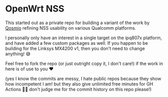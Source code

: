 # OpenWrt NSS

This started out as a private repo for building a variant of the work by [Qosmio](https://github.com/qosmio/openwrt-ipq) refining NSS usability on various Qualcomm platforms.

I personally only have an interest in a single target on the ipq807x platform, and have added a few custom packages as well. If you happen to be building for the Linksys MX4200 v1, then you don't need to change anything! 😅

Feel free to fork the repo (or just outright copy it, I don't care!) if the work in here is of use to you ❤️

(yes I know the commits are messy, I hate public repos because they show how incompetent I am! but they also give unlimited free minutes for GH Actions 🫣😅 don't judge me for the commit history on this repo please!)